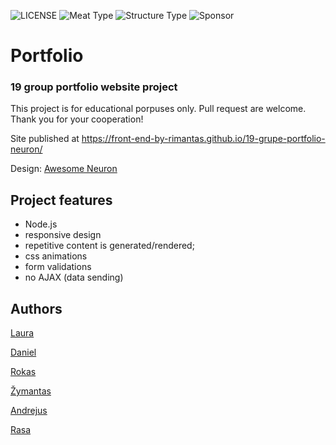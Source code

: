 ![LICENSE](https://img.shields.io/badge/license-MIT-blue.svg?style=flat-square)
![Meat Type](https://img.shields.io/badge/Meat-Chicken-yellow)
![Structure Type](https://img.shields.io/badge/Structure-Neuron-green)
![Sponsor](https://img.shields.io/badge/Sponsor-Belovas-orange)


# Portfolio
### 19 group portfolio website project

This project is for educational porpuses only. Pull request are welcome. Thank you for your cooperation!

Site published at https://front-end-by-rimantas.github.io/19-grupe-portfolio-neuron/

Design: [Awesome Neuron](http://demo.auburnforest.com/html/neuron/demo/index.html)


## Project features
- Node.js
- responsive design
- repetitive content is generated/rendered;
- css animations
- form validations
- no AJAX (data sending)

## Authors
[Laura](https://github.com/laurako14/)

[Daniel](https://github.com/DanielGurevich1)

[Rokas](https://github.com/JackeviciusR)

[Žymantas](https://github.com/Zymantasdan)

[Andrejus](https://github.com/andrejusnec)

[Rasa]()
